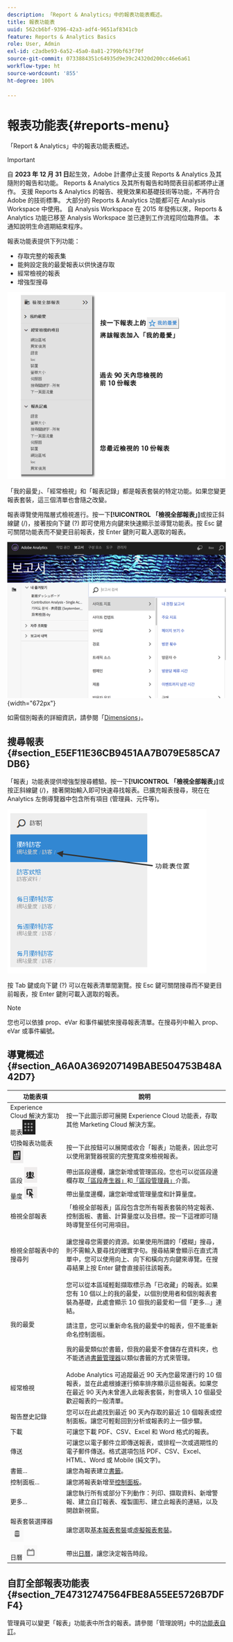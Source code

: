 ```yaml
---
description: 「Report & Analytics」中的報表功能表概述。
title: 報表功能表
uuid: 562cb6bf-9396-42a3-adf4-9651af8341cb
feature: Reports & Analytics Basics
role: User, Admin
exl-id: c2adbe93-6a52-45a0-8a81-2799bf63f70f
source-git-commit: 0733884351c64935d9e39c24320d200cc46e6a61
workflow-type: ht
source-wordcount: '855'
ht-degree: 100%

---
```


# 報表功能表{#reports-menu}

「Report &amp; Analytics」中的報表功能表概述。

>[!IMPORTANT]
>自 **2023 年 12 月 31 日**&#x200B;起生效，Adobe 計畫停止支援 Reports &amp; Analytics 及其隨附的報告和功能。 Reports &amp; Analytics 及其所有報告和時間表目前都將停止運作。 支援 Reports &amp; Analytics 的報告、視覺效果和基礎技術等功能，不再符合 Adobe 的技術標準。 大部分的 Reports &amp; Analytics 功能都可在 Analysis Workspace 中使用。 自 Analysis Workspace 在 2015 年發佈以來，Reports &amp; Analytics 功能已移至 Analysis Workspace 並已達到工作流程同位臨界值。 本通知說明生命週期結束程序。

報表功能表提供下列功能：

* 存取完整的報表集
* 能夠設定我的最愛報表以供快速存取
* 經常檢視的報表
* 增強型搜尋

![](assets/menu-mainnav.png)

「我的最愛」、「經常檢視」和「報表記錄」都是報表套裝的特定功能。如果您變更報表套裝，這三個清單也會隨之改變。

報表導覽使用階層式檢視進行。按一下&#x200B;**[!UICONTROL 「檢視全部報表」]**&#x200B;或按正斜線鍵 (/)，接著按向下鍵 (?) 即可使用方向鍵來快速顯示並導覽功能表。按 Esc 鍵可關閉功能表而不變更目前報表，按 Enter 鍵則可載入選取的報表。

![](assets/reports-landing.png){width=&quot;672px&quot;}

如需個別報表的詳細資訊，請參閱「[Dimensions](/help/components/dimensions/overview.md)」。

## 搜尋報表 {#section_E5EF11E36CB9451AA7B079E585CA7DB6}

「報表」功能表提供增強型搜尋體驗。按一下&#x200B;**[!UICONTROL 「檢視全部報表」]**&#x200B;或按正斜線鍵 (/)，接著開始輸入即可快速尋找報表。已擴充報表搜尋，現在在 Analytics 左側導覽器中包含所有項目 (管理員、元件等)。

![](assets/menu-search.png)

按 Tab 鍵或向下鍵 (?) 可以在報表清單間瀏覽。按 Esc 鍵可關閉搜尋而不變更目前報表，按 Enter 鍵則可載入選取的報表。

>[!NOTE]
>
>您也可以依據 prop、eVar 和事件編號來搜尋報表清單。在搜尋列中輸入 prop、eVar 或事件編號。

## 導覽概述 {#section_A6A0A369207149BABE504753B48A42D7}

<table id="table_3BA295966BBC4C94ABDC3718D1894698"> 
 <thead> 
  <tr> 
   <th colname="col1" class="entry"> 功能表項 </th> 
   <th colname="col2" class="entry"> 說明 </th> 
  </tr>
 </thead>
 <tbody> 
  <tr> 
   <td colname="col1">Experience Cloud 解決方案功能表<img placement="inline"  src="assets/mc-icon.png" width="30px" id="image_B75D0F6991F74389A77068D999C9A910" /> </td> 
   <td colname="col2"> 按一下此圖示即可展開 Experience Cloud 功能表，存取其他 Marketing Cloud 解決方案。 </td> 
  </tr> 
  <tr> 
   <td colname="col1">切換報表功能表 <img placement="inline"  src="assets/toggle_icon.png" id="image_32296B71E82C4694821D99867305F5FE" width="30px" /> </td> 
   <td colname="col2"> 按一下此按鈕可以展開或收合「報表」功能表，因此您可以使用瀏覽器視窗的完整寬度來檢視報表。 </td> 
  </tr> 
  <tr> 
   <td colname="col1"><span class="uicontrol">區段 <img placement="inline"  src="assets/segment_icon.png" width="30px" id="image_6BF461356C8640EA8E93B74092320E91" /></span> </td> 
   <td colname="col2">帶出區段邊欄，讓您新增或管理區段。您也可以從區段邊欄存取<a href="/help/components/segmentation/segmentation-workflow/seg-build.md"  >「區段產生器」</a>和<a href="https://experienceleague.adobe.com/docs/analytics/components/segmentation/segmentation-workflow/seg-manage.html?lang=zh-Hant"  >「區段管理員」</a>介面。 </td> 
  </tr> 
  <tr> 
   <td colname="col1"><span class="uicontrol">量度 <img placement="inline"  src="assets/metrics_icon.png" width="30px" id="image_88620CB8A9CC4BC3BE4CE30BDA727512" /></span> </td> 
   <td colname="col2"> 帶出量度邊欄，讓您新增或管理量度和計算量度。 </td> 
  </tr> 
  <tr> 
   <td colname="col1"><span class="uicontrol"> 檢視全部報表</span> </td> 
   <td colname="col2"><span class="uicontrol">「檢視全部報表」</span>區段包含您所有報表套裝的特定報表、控制面板、書籤、計算量度以及目標。按一下這裡即可隨時導覽至任何可用項目。 </td> 
  </tr> 
  <tr> 
   <td colname="col1"><span class="uicontrol">檢視全部報表</span>中的搜尋列 </td> 
   <td colname="col2"> <p> 讓您搜尋您需要的資源。如果使用所謂的「模糊」搜尋，則不需輸入要尋找的確實字句。搜尋結果會顯示在直式清單中，您可以使用向上、向下和橫向方向鍵來導覽。在搜尋結果上按 <span class="uicontrol">Enter</span> 鍵會直接前往該報表。 </p> </td> 
  </tr> 
  <tr> 
   <td colname="col1"><span class="uicontrol">我的最愛</span> </td> 
   <td colname="col2">您可以從本區域輕鬆擷取標示為<span class="uicontrol">「已收藏」</span>的報表。如果您有 10 個以上的我的最愛，以個別使用者和個別報表套裝為基礎，此處會顯示 10 個我的最愛和一個<span class="uicontrol">「更多...」</span>連結。 <p>請注意，您可以重新命名我的最愛中的報表，但不能重新命名控制面板。 </p> <p>我的最愛類似於書籤，但我的最愛不會儲存在資料夾，也不能透過<a href="/help/analyze/reports-analytics/bookmarks.md"  >書籤管理器</a>以類似書籤的方式來管理。 </p> </td> 
  </tr> 
  <tr> 
   <td colname="col1"><span class="uicontrol"> 經常檢視</span> </td> 
   <td colname="col2"> Adobe Analytics 可追蹤最近 90 天內您最常運行的 10 個報表，並在此處根據運行頻率排序顯示這些報表。如果您在最近 90 天內未曾進入此報表套裝，則會填入 10 個最受歡迎報表的一般清單。 </td> 
  </tr> 
  <tr> 
   <td colname="col1"><span class="uicontrol"> 報告歷史記錄</span> </td> 
   <td colname="col2"> 您可以在此處找到最近 90 天內存取的最近 10 個報表或控制面板。讓您可輕鬆回到分析或報表的上一個步驟。 </td> 
  </tr> 
  <tr> 
   <td colname="col1"><span class="uicontrol"> 下載</span> </td> 
   <td colname="col2">可讓您下載 PDF、CSV、Excel 和 Word 格式的報表。 </td> 
  </tr> 
  <tr> 
   <td colname="col1"><span class="uicontrol"> 傳送</span> </td> 
   <td colname="col2">可讓您以電子郵件立即傳送報表，或排程一次或週期性的電子郵件傳送。格式選項包括 PDF、CSV、Excel、HTML、Word 或 Mobile (純文字)。</td> 
  </tr> 
  <tr> 
   <td colname="col1"><span class="uicontrol"> 書籤...</span> </td> 
   <td colname="col2">讓您為報表建立<a href="/help/analyze/reports-analytics/bookmarks.md"  >書籤</a>。 </td> 
  </tr> 
  <tr> 
   <td colname="col1"><span class="uicontrol"> 控制面板</span>... </td> 
   <td colname="col2">讓您將報表新增至<a href="/help/analyze/reports-analytics/dashboard.md"  >控制面板</a>。 </td> 
  </tr> 
  <tr> 
   <td colname="col1"><span class="uicontrol"> 更多...</span> </td> 
   <td colname="col2"> 讓您執行所有或部分下列動作：列印、擷取資料、新增警報、建立自訂報表、複製圖形、建立此報表的連結，以及開啟新視窗。 </td> 
  </tr> 
  <tr> 
   <td colname="col1">報表套裝選擇器 <img placement="inline"  src="assets/report-suite-selector.png" width="30px" id="image_9F64944D46574B2AA38D81A7C82C4AC4" /> </td> 
   <td colname="col2">讓您選取<a href="https://experienceleague.adobe.com/docs/analytics/admin/manage-report-suites/report-suites-admin.html?lang=zh-Hant"  >基本報表套裝</a>或<a href="https://experienceleague.adobe.com/docs/analytics/components/virtual-report-suites/vrs-about.html"  >虛擬報表套裝</a>。 </td> 
  </tr> 
  <tr> 
   <td colname="col1">日曆 <img placement="inline"  src="assets/calendar-icon.png" width="30px" id="image_C5E4F87F964C4C3E98496D38A1123502" /> </td> 
   <td colname="col2">帶出<a href="/help/analyze/reports-analytics/overview/report-overview.md#section_8C6C4AD84D9043E8ABD53FF8F645AAB1"  >日曆</a>，讓您決定報告時段。 </td> 
  </tr> 
 </tbody> 
</table>

## 自訂全部報表功能表 {#section_7E47312747564FBE8A55EE5726B7DFF4}

管理員可以變更「報表」功能表中所含的報表。請參閱「管理說明」中的[功能表自訂](https://experienceleague.adobe.com/docs/analytics/admin/admin-tools/customize-menus.html)。
